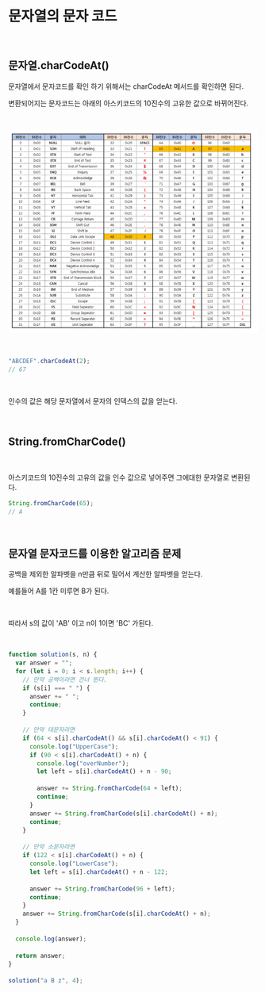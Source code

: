 # 문자열의 문자 코드

<br>

## 문자열.charCodeAt()

문자열에서 문자코드를 확인 하기 위해서는 charCodeAt 메서드를 확인하면 된다.

변환되어지는 문자코드는 아래의 아스키코드의 10진수의 고유한 값으로 바뀌어진다.

<br>

![문자열의 문자 코드](../Images/아스키코드_유니코드/아스키코드.gif)

<br>

```jsx
"ABCDEF".charCodeAt(2);
// 67
```

<br>

인수의 값은 해당 문자열에서 문자의 인덱스의 값을 얻는다.

<br>

## String.fromCharCode()

<br>

아스키코드의 10진수의 고유의 값을 인수 값으로 넣어주면 그에대한 문자열로 변환된다.

```jsx
String.fromCharCode(65);
// A
```

<br>

## 문자열 문자코드를 이용한 알고리즘 문제

공백을 제외한 알파벳을 n만큼 뒤로 밀어서 계산한 알파벳을 얻는다.

예를들어 A를 1칸 미루면 B가 된다.

<br>

따라서 s의 값이 'AB' 이고 n이 1이면 'BC' 가된다.

<br>

```jsx
function solution(s, n) {
  var answer = "";
  for (let i = 0; i < s.length; i++) {
    // 만약 공백이라면 건너 뛴다.
    if (s[i] === " ") {
      answer += " ";
      continue;
    }

    // 만약 대문자라면
    if (64 < s[i].charCodeAt() && s[i].charCodeAt() < 91) {
      console.log("UpperCase");
      if (90 < s[i].charCodeAt() + n) {
        console.log("overNumber");
        let left = s[i].charCodeAt() + n - 90;

        answer += String.fromCharCode(64 + left);
        continue;
      }
      answer += String.fromCharCode(s[i].charCodeAt() + n);
      continue;
    }

    // 만약 소문자라면
    if (122 < s[i].charCodeAt() + n) {
      console.log("LowerCase");
      let left = s[i].charCodeAt() + n - 122;

      answer += String.fromCharCode(96 + left);
      continue;
    }
    answer += String.fromCharCode(s[i].charCodeAt() + n);
  }

  console.log(answer);

  return answer;
}

solution("a B z", 4);
```
